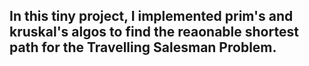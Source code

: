 
 ## In this tiny project, I implemented prim's and kruskal's algos to find the reaonable shortest path for the Travelling Salesman Problem. 
